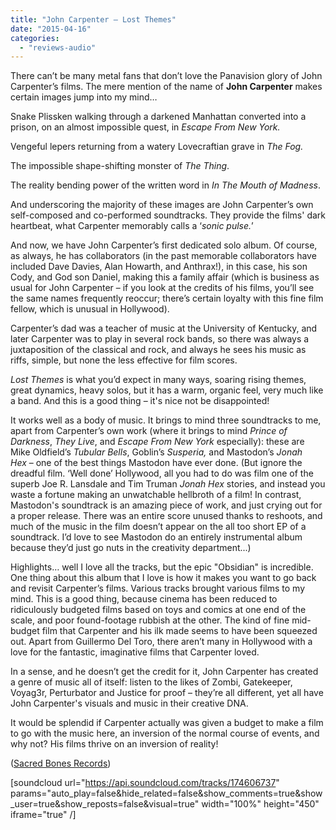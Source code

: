 ```yaml
---
title: "John Carpenter – Lost Themes"
date: "2015-04-16"
categories: 
  - "reviews-audio"
---
```


There can’t be many metal fans that don’t love the Panavision glory of John Carpenter’s films. The mere mention of the name of **John Carpenter** makes certain images jump into my mind…

Snake Plissken walking through a darkened Manhattan converted into a prison, on an almost impossible quest, in _Escape From New York._

Vengeful lepers returning from a watery Lovecraftian grave in _The Fog._

The impossible shape-shifting monster of _The Thing_.

The reality bending power of the written word in _In The Mouth of Madness_.

And underscoring the majority of these images are John Carpenter’s own self-composed and co-performed soundtracks. They provide the films' dark heartbeat, what Carpenter memorably calls a ‘_sonic pulse._’

And now, we have John Carpenter’s first dedicated solo album. Of course, as always, he has collaborators (in the past memorable collaborators have included Dave Davies, Alan Howarth, and Anthrax!), in this case, his son Cody, and God son Daniel, making this a family affair (which is business as usual for John Carpenter – if you look at the credits of his films, you’ll see the same names frequently reoccur; there’s certain loyalty with this fine film fellow, which is unusual in Hollywood).

Carpenter’s dad was a teacher of music at the University of Kentucky, and later Carpenter was to play in several rock bands, so there was always a juxtaposition of the classical and rock, and always he sees his music as riffs, simple, but none the less effective for film scores.

_Lost Themes_ is what you’d expect in many ways, soaring rising themes, great dynamics, heavy solos, but it has a warm, organic feel, very much like a band. And this is a good thing – it's nice not be disappointed!

It works well as a body of music. It brings to mind three soundtracks to me, apart from Carpenter’s own work (where it brings to mind _Prince of Darkness_, _They Live_, and _Escape From New York_ especially): these are Mike Oldfield’s _Tubular Bells_, Goblin’s _Susperia,_ and Mastodon’s _Jonah Hex_ – one of the best things Mastodon have ever done. (But ignore the dreadful film. ‘Well done’ Hollywood, all you had to do was film one of the superb Joe R. Lansdale and Tim Truman _Jonah Hex_ stories, and instead you waste a fortune making an unwatchable hellbroth of a film! In contrast, Mastodon's soundtrack is an amazing piece of work, and just crying out for a proper release. There was an entire score unused thanks to reshoots, and much of the music in the film doesn’t appear on the all too short EP of a soundtrack. I’d love to see Mastodon do an entirely instrumental album because they’d just go nuts in the creativity department...)

Highlights… well I love all the tracks, but the epic "Obsidian" is incredible. One thing about this album that I love is how it makes you want to go back and revisit Carpenter’s films. Various tracks brought various films to my mind. This is a good thing, because cinema has been reduced to ridiculously budgeted films based on toys and comics at one end of the scale, and poor found-footage rubbish at the other. The kind of fine mid-budget film that Carpenter and his ilk made seems to have been squeezed out. Apart from Guillermo Del Toro, there aren’t many in Hollywood with a love for the fantastic, imaginative films that Carpenter loved.

In a sense, and he doesn’t get the credit for it, John Carpenter has created a genre of music all of itself: listen to the likes of Zombi, Gatekeeper, Voyag3r, Perturbator and Justice for proof – they’re all different, yet all have John Carpenter's visuals and music in their creative DNA.

It would be splendid if Carpenter actually was given a budget to make a film to go with the music here, an inversion of the normal course of events, and why not? His films thrive on an inversion of reality!

([Sacred Bones Records](http://www.sacredbonesrecords.com/))

\[soundcloud url="https://api.soundcloud.com/tracks/174606737" params="auto\_play=false&hide\_related=false&show\_comments=true&show\_user=true&show\_reposts=false&visual=true" width="100%" height="450" iframe="true" /\]
